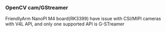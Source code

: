 ### OpenCV cam/GStreamer 


FriendlyArm NanoPI M4 board(RK3399) have issue with CSI/MIPI cameras with V4L API, and only one supported API is G-STreamer
